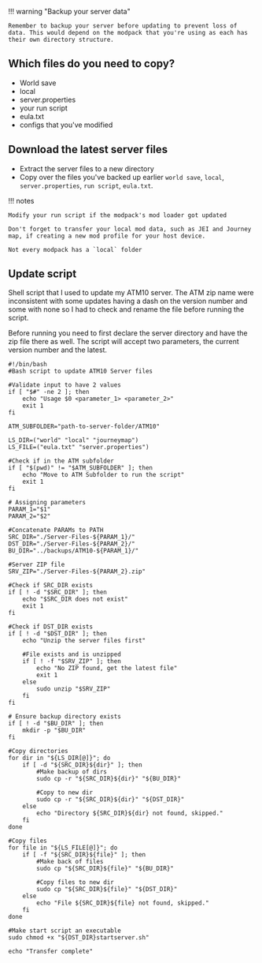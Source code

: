 !!! warning "Backup your server data"

	Remember to backup your server before updating to prevent loss of data. This would depend on the modpack that you're using as each has their own directory structure.

## Which files do you need to copy?
- World save
- local
- server.properties
- your run script
- eula.txt
- configs that you've modified
## Download the latest server files
- Extract the server files to a new directory
- Copy over the files you've backed up earlier `world save`, `local`, `server.properties`, `run script`, `eula.txt`.


!!! notes

	Modify your run script if the modpack's mod loader got updated

	Don't forget to transfer your local mod data, such as JEI and Journey map, if creating a new mod profile for your host device.

	Not every modpack has a `local` folder

## Update script

Shell script that I used to update my ATM10 server. The ATM zip name were inconsistent with some updates having a dash on the version number and some with none so I had to check and rename the file before running the script.

Before running you need to first declare the server directory and have the zip file there as well. The script will accept two parameters, the current version number and the latest.

```
#!/bin/bash
#Bash script to update ATM10 Server files

#Validate input to have 2 values
if [ "$#" -ne 2 ]; then
    echo "Usage $0 <parameter_1> <parameter_2>"
    exit 1
fi

ATM_SUBFOLDER="path-to-server-folder/ATM10"

LS_DIR=("world" "local" "journeymap")
LS_FILE=("eula.txt" "server.properties")

#Check if in the ATM subfolder
if [ "$(pwd)" != "$ATM_SUBFOLDER" ]; then
    echo "Move to ATM Subfolder to run the script"
    exit 1
fi

# Assigning parameters
PARAM_1="$1"
PARAM_2="$2"

#Concatenate PARAMs to PATH
SRC_DIR="./Server-Files-${PARAM_1}/"
DST_DIR="./Server-Files-${PARAM_2}/"
BU_DIR="../backups/ATM10-${PARAM_1}/"

#Server ZIP file
SRV_ZIP="./Server-Files-${PARAM_2}.zip"

#Check if SRC_DIR exists
if [ ! -d "$SRC_DIR" ]; then
    echo "$SRC_DIR does not exist"
    exit 1
fi

#Check if DST_DIR exists
if [ ! -d "$DST_DIR" ]; then
    echo "Unzip the server files first"
    
    #File exists and is unzipped
    if [ ! -f "$SRV_ZIP" ]; then
        echo "No ZIP found, get the latest file"
        exit 1
    else
        sudo unzip "$SRV_ZIP"
    fi
fi

# Ensure backup directory exists
if [ ! -d "$BU_DIR" ]; then
    mkdir -p "$BU_DIR"
fi

#Copy directories
for dir in "${LS_DIR[@]}"; do
    if [ -d "${SRC_DIR}${dir}" ]; then
        #Make backup of dirs
        sudo cp -r "${SRC_DIR}${dir}" "${BU_DIR}"

        #Copy to new dir
        sudo cp -r "${SRC_DIR}${dir}" "${DST_DIR}"
    else
        echo "Directory ${SRC_DIR}${dir} not found, skipped."
    fi
done

#Copy files
for file in "${LS_FILE[@]}"; do
    if [ -f "${SRC_DIR}${file}" ]; then
        #Make back of files
        sudo cp "${SRC_DIR}${file}" "${BU_DIR}"

        #Copy files to new dir
        sudo cp "${SRC_DIR}${file}" "${DST_DIR}"
    else
        echo "File ${SRC_DIR}${file} not found, skipped."
    fi
done

#Make start script an executable
sudo chmod +x "${DST_DIR}startserver.sh"

echo "Transfer complete"
```